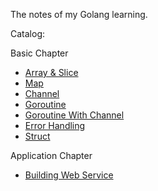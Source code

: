 The notes of my Golang learning.

Catalog:

Basic Chapter

* [Array & Slice](basic/01-array-slice.md)
* [Map](basic/02-map.md)
* [Channel](basic/03-channel.md)
* [Goroutine](basic/04-goroutine.md)
* [Goroutine With Channel](basic/05-goroutine-with-channel.md)
* [Error Handling](basic/06-error-handling.md)
* [Struct](basic/08-struct.md)

Application Chapter

* [Building Web Service](application/01-building-webservice-with-gin.md)
